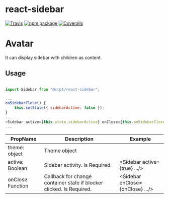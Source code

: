 # react-sidebar

[![Travis][build-badge]][build]
[![npm package][npm-badge]][npm]
[![Coveralls][coveralls-badge]][coveralls]

# Avatar

It can display sidebar with children as content.

## Usage

```javascript

import Sidebar from "@crpt/react-sidebar";

...
onSidebarClose() {
    this.setState({ sidebarActive: false });
}
...
<Sidebar active={this.state.sidebarActive} onClose={this.onSidebarClose}>content</Sidebar>
...

```

| PropName | Description | Example |
|---|---|---|
| theme: object | Theme object | <Sidebar theme={myTheme}/> |
| active: Boolean | Sidebar activity. Is Required. | <Sidebar active={true} .../> |
| onClose: Function | Callback for change container state if blocker clicked. Is Required. | <Sidebar onClose={onClose} .../> |


[build-badge]: https://img.shields.io/travis/user/repo/master.png?style=flat-square
[build]: https://travis-ci.org/user/repo

[npm-badge]: https://img.shields.io/npm/v/npm-package.png?style=flat-square
[npm]: https://www.npmjs.org/package/npm-package

[coveralls-badge]: https://img.shields.io/coveralls/user/repo/master.png?style=flat-square
[coveralls]: https://coveralls.io/github/user/repo
